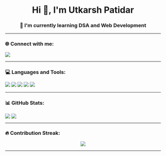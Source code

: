 <h1 align="center">Hi 👋, I'm Utkarsh Patidar</h1>
<h3 align="center">🚀 I'm currently learning DSA and Web Development</h3>

---

### 🌐 Connect with me:

<p align="left">
  <a href="https://www.linkedin.com/in/utkarsh-patidar-485347335/" target="blank"><img src="https://img.shields.io/badge/LinkedIn-0077B5?style=for-the-badge&logo=linkedin&logoColor=white"/></a>
</p>

---

### 💻 Languages and Tools:

<p>
  <img src="https://img.shields.io/badge/C%23-239120?style=for-the-badge&logo=c-sharp&logoColor=white"/>
  <img src="https://img.shields.io/badge/HTML5-E34F26?style=for-the-badge&logo=html5&logoColor=white"/>
  <img src="https://img.shields.io/badge/CSS-264de4?style=for-the-badge&logo=css3&logoColor=white"/>
  <img src="https://img.shields.io/badge/JavaScript-F7DF1E?style=for-the-badge&logo=javascript&logoColor=black"/>
  <img src="https://img.shields.io/badge/Python-3776AB?style=for-the-badge&logo=python&logoColor=white"/>
</p>

---

### 📊 GitHub Stats:

<p>
  <img align="center" src="https://github-readme-stats.vercel.app/api?username=Utkarsh12072007&show_icons=true&theme=radical" />
  <img align="center" src="https://github-readme-stats.vercel.app/api/top-langs/?username=Utkarsh12072007&layout=compact&theme=radical" />
</p>

---

### 🔥 Contribution Streak:

<p align="center">
  <img src="https://github-readme-streak-stats.herokuapp.com/?user=Utkarsh12072007&theme=dark&hide_border=true"/>
</p>

---

